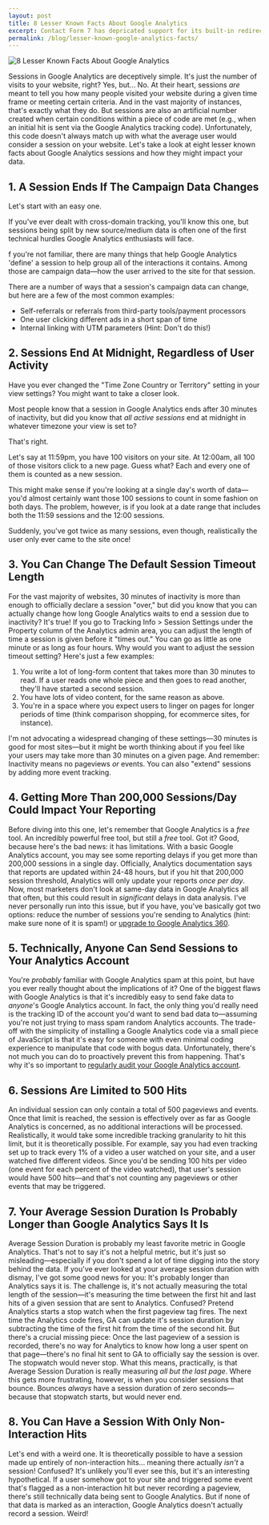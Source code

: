 ```yaml
---
layout: post
title: 8 Lesser Known Facts About Google Analytics
excerpt: Contact Form 7 has depricated support for its built-in redirection solution. Learn how to recreate it with JavaScript and PHP.
permalink: /blog/lesser-known-google-analytics-facts/
---
```


![8 Lesser Known Facts About Google Analytics](https://jdegbau.com/wp-content/uploads/8-Lesser-Known-Facts-About-Google-Analytics-Sessions.jpg) 

Sessions in Google Analytics are deceptively simple. It's just the number of visits to your website, right? Yes, but... No. At their heart, sessions _are_ meant to tell you how many people visited your website during a given time frame or meeting certain criteria. And in the vast majority of instances, that's exactly what they do. But sessions are also an artificial number created when certain conditions within a piece of code are met (e.g., when an initial hit is sent via the Google Analytics tracking code). Unfortunately, this code doesn't always match up with what the average user would consider a session on your website. Let's take a look at eight lesser known facts about Google Analytics sessions and how they might impact your data.

## 1. A Session Ends If The Campaign Data Changes

Let's start with an easy one. 

If you've ever dealt with cross-domain tracking, you'll know this one, but sessions being split by new source/medium data is often one of the first technical hurdles Google Analytics enthusiasts will face. 

f you're not familiar, there are many things that help Google Analytics 'define' a session to help group all of the interactions it contains. Among those are campaign data—how the user arrived to the site for that session. 

There are a number of ways that a session's campaign data can change, but here are a few of the most common examples:

* Self-referrals or referrals from third-party tools/payment processors
* One user clicking different ads in a short span of time
* Internal linking with UTM parameters (Hint: Don't do this!)

## 2. Sessions End At Midnight, Regardless of User Activity

Have you ever changed the "Time Zone Country or Territory" setting in your view settings? You might want to take a closer look. 

Most people know that a session in Google Analytics ends after 30 minutes of inactivity, but did you know that _all active sessions_ end at midnight in whatever timezone your view is set to? 

That's right. 

Let's say at 11:59pm, you have 100 visitors on your site. At 12:00am, all 100 of those visitors click to a new page. Guess what? Each and every one of them is counted as a new session. 

This might make sense if you're looking at a single day's worth of data—you'd almost certainly want those 100 sessions to count in some fashion on both days. The problem, however, is if you look at a date range that includes both the 11:59 sessions and the 12:00 sessions. 

Suddenly, you've got twice as many sessions, even though, realistically the user only ever came to the site once!

## 3. You Can Change The Default Session Timeout Length

For the vast majority of websites, 30 minutes of inactivity is more than enough to officially declare a session "over," but did you know that you can actually change how long Google Analytics waits to end a session due to inactivity? It's true! If you go to Tracking Info > Session Settings under the Property column of the Analytics admin area, you can adjust the length of time a session is given before it "times out." You can go as little as one minute or as long as four hours. Why would you want to adjust the session timeout setting? Here's just a few examples:

1.  You write a lot of long-form content that takes more than 30 minutes to read. If a user reads one whole piece and then goes to read another, they'll have started a second session.
2.  You have lots of video content, for the same reason as above.
3.  You're in a space where you expect users to linger on pages for longer periods of time (think comparison shopping, for ecommerce sites, for instance).

I'm not advocating a widespread changing of these settings—30 minutes is good for most sites—but it might be worth thinking about if you feel like your users may take more than 30 minutes on a given page. And remember: Inactivity means no pageviews _or_ events. You can also "extend" sessions by adding more event tracking.

## 4. Getting More Than 200,000 Sessions/Day Could Impact Your Reporting

Before diving into this one, let's remember that Google Analytics is a _free_ tool. An incredibly powerful free tool, but still a _free_ tool. Got it? Good, because here's the bad news: it has limitations. With a basic Google Analytics account, you may see some reporting delays if you get more than 200,000 sessions in a single day. Officially, Analytics documentation says that reports are updated within 24-48 hours, but if you hit that 200,000 session threshold, Analytics will only update your reports _once per day_. Now, most marketers don't look at same-day data in Google Analytics all that often, but this could result in _significant_ delays in data analysis. I've never personally run into this issue, but if you have, you've basically got two options: reduce the number of sessions you're sending to Analytics (hint: make sure none of it is spam!) or [upgrade to Google Analytics 360](https://marketingplatform.google.com/about/analytics-360/).

## 5. Technically, Anyone Can Send Sessions to Your Analytics Account

You're _probably_ familiar with Google Analytics spam at this point, but have you ever really thought about the implications of it? One of the biggest flaws with Google Analytics is that it's incredibly easy to send fake data to _anyone_'s Google Analytics account. In fact, the only thing you'd really need is the tracking ID of the account you'd want to send bad data to—assuming you're not just trying to mass spam random Analytics accounts. The trade-off with the simplicity of installing a Google Analytics code via a small piece of JavaScript is that it's easy for someone with even minimal coding experience to manipulate that code with bogus data. Unfortunately, there's not much you can do to proactively prevent this from happening. That's why it's so important to [regularly audit your Google Analytics account](https://jdegbau.com/services/google-analytics-audits/).

## 6. Sessions Are Limited to 500 Hits

An individual session can only contain a total of 500 pageviews and events. Once that limit is reached, the session is effectively over as far as Google Analytics is concerned, as no additional interactions will be processed. Realistically, it would take some incredible tracking granularity to hit this limit, but it is theoretically possible. For example, say you had even tracking set up to track every 1% of a video a user watched on your site, and a user watched five different videos. Since you'd be sending 100 hits per video (one event for each percent of the video watched), that user's session would have 500 hits—and that's not counting any pageviews or other events that may be triggered.

## 7. Your Average Session Duration Is Probably Longer than Google Analytics Says It Is

Average Session Duration is probably my least favorite metric in Google Analytics. That's not to say it's not a helpful metric, but it's just so misleading—especially if you don't spend a lot of time digging into the story behind the data. If you've ever looked at your average session duration with dismay, I've got some good news for you: It's probably longer than Analytics says it is. The challenge is, it's not actually measuring the total length of the session—it's measuring the time between the first hit and last hits of a given session that are sent to Analytics. Confused? Pretend Analytics starts a stop watch when the first pageview tag fires. The next time the Analytics code fires, GA can update it's session duration by subtracting the time of the first hit from the time of the second hit. But there's a crucial missing piece: Once the last pageview of a session is recorded, there's no way for Analytics to know how long a user spent on that page—there's no final hit sent to GA to officially say the session is over. The stopwatch would never stop. What this means, practically, is that Average Session Duration is really measuring _all but the last page_. Where this gets more frustrating, however, is when you consider sessions that bounce. Bounces _always_ have a session duration of zero seconds—because that stopwatch starts, but would never end.

## 8. You Can Have a Session With Only Non-Interaction Hits

Let's end with a weird one. It is theoretically possible to have a session made up entirely of non-interaction hits... meaning there actually _isn't_ a session! Confused? It's unlikely you'll ever see this, but it's an interesting hypothetical. If a user somehow got to your site and triggered some event that's flagged as a non-interaction hit but never recording a pageview, there's still technically data being sent to Google Analytics. But if none of that data is marked as an interaction, Google Analytics doesn't actually record a session. Weird!